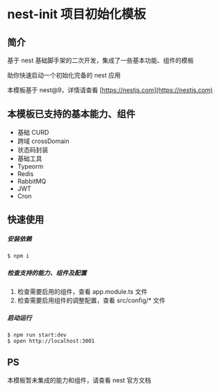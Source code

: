 # nest-init 项目初始化模板

## 简介

基于 nest 基础脚手架的二次开发，集成了一些基本功能、组件的模板

助你快速启动一个初始化完备的 nest 应用



本模板基于 nest@9，详情请查看 [https://nestjs.com](https://nestjs.com)



## 本模板已支持的基本能力、组件

- 基础 CURD
- 跨域 crossDomain
- 状态码封装
- 基础工具
- Typeorm
- Redis
- RabbitMQ
- JWT
- Cron



## 快速使用

##### 安装依赖

```bash
$ npm i
```

##### 检查支持的能力、组件及配置

1. 检查需要启用的组件，查看 app.module.ts 文件
2. 检查需要启用组件的调整配置，查看 src/config/* 文件

##### 启动运行

```
$ npm run start:dev
$ open http://localhost:3001
```



## PS

本模板暂未集成的能力和组件，请查看 nest 官方文档
